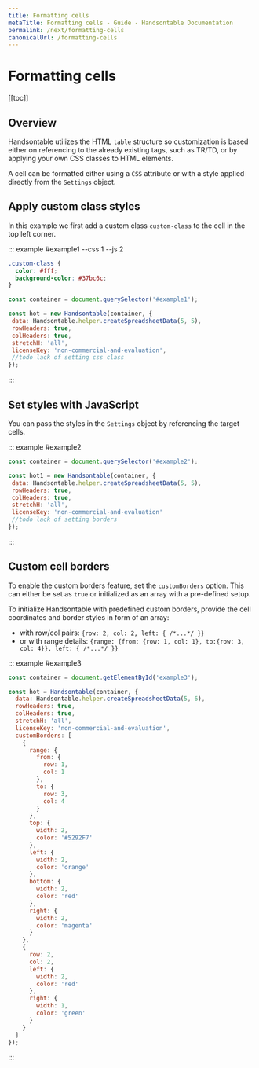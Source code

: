 ```yaml
---
title: Formatting cells
metaTitle: Formatting cells - Guide - Handsontable Documentation
permalink: /next/formatting-cells
canonicalUrl: /formatting-cells
---
```


# Formatting cells

[[toc]]

## Overview

Handsontable utilizes the HTML `table` structure so customization is based either on referencing to the already existing tags, such as TR/TD, or by applying your own CSS classes to HTML elements.

A cell can be formatted either using a `CSS` attribute or with a style applied directly from the `Settings` object.

## Apply custom class styles

In this example we first add a custom class `custom-class` to the cell in the top left corner.

::: example #example1 --css 1 --js 2
```css
.custom-class {
  color: #fff;
  background-color: #37bc6c;
}
```
```javascript
const container = document.querySelector('#example1');

const hot = new Handsontable(container, {
 data: Handsontable.helper.createSpreadsheetData(5, 5),
 rowHeaders: true,
 colHeaders: true,
 stretchH: 'all',
 licenseKey: 'non-commercial-and-evaluation', 
 //todo lack of setting css class
});
```
:::

## Set styles with JavaScript

You can pass the styles in the `Settings` object by referencing the target cells.

::: example #example2
```javascript
const container = document.querySelector('#example2');

const hot1 = new Handsontable(container, {
 data: Handsontable.helper.createSpreadsheetData(5, 5),
 rowHeaders: true,
 colHeaders: true,
 stretchH: 'all',
 licenseKey: 'non-commercial-and-evaluation'
 //todo lack of setting borders
});
```
:::

## Custom cell borders

To enable the custom borders feature, set the `customBorders` option. This can either be set as `true` or initialized as an array with a pre-defined setup.

To initialize Handsontable with predefined custom borders, provide the cell coordinates and border styles in form of an array:

- with row/col pairs: `{row: 2, col: 2, left: { /*...*/ }}`
- or with range details: `{range: {from: {row: 1, col: 1}, to:{row: 3, col: 4}}, left: { /*...*/ }}`

::: example #example3
```js
const container = document.getElementById('example3');

const hot = Handsontable(container, {
  data: Handsontable.helper.createSpreadsheetData(5, 6),
  rowHeaders: true,
  colHeaders: true,
  stretchH: 'all',
  licenseKey: 'non-commercial-and-evaluation',
  customBorders: [
    {
      range: {
        from: {
          row: 1,
          col: 1
        },
        to: {
          row: 3,
          col: 4
        }
      },
      top: {
        width: 2,
        color: '#5292F7'
      },
      left: {
        width: 2,
        color: 'orange'
      },
      bottom: {
        width: 2,
        color: 'red'
      },
      right: {
        width: 2,
        color: 'magenta'
      }
    },
    {
      row: 2,
      col: 2,
      left: {
        width: 2,
        color: 'red'
      },
      right: {
        width: 1,
        color: 'green'
      }
    }
  ]
});
```
:::
